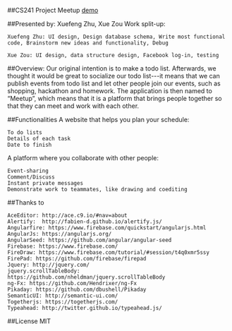 ##CS241 Project Meetup
[demo](http://web.engr.illinois.edu/~xzhu15/meetup/#/)

##Presented by: Xuefeng Zhu, Xue Zou
Work split-up: 

    Xuefeng Zhu: UI design, Design database schema, Write most functional code, Brainstorm new ideas and functionality, Debug 
	
	Xue Zou: UI design, data structure design, Facebook log-in, testing

##Overview:
Our original intention is to make a todo list. Afterwards, we thought it would be great to socialize our todo list---it means that we can publish events from todo list and let other people join our events, such as shopping, hackathon and homework. The application is then named to “Meetup”, which means that it is a platform that brings people together so that they can meet and work with each other.

##Functionalities 
A website that helps you plan your schedule: 

	To do lists
	Details of each task
	Date to finish

A platform where you collaborate with other people:

	Event-sharing
	Comment/Discuss
	Instant private messages
	Demonstrate work to teammates, like drawing and coediting 

##Thanks to 

	AceEditor: http://ace.c9.io/#nav=about
	Alertify:  http://fabien-d.github.io/alertify.js/
	Angularfire: https://www.firebase.com/quickstart/angularjs.html
	AngularJs: https://angularjs.org/
	AngularSeed: https://github.com/angular/angular-seed
	Firebase: https://www.firebase.com/
	FireDraw: https://www.firebase.com/tutorial/#session/t4q0xmr5ssy 
	FirePad: https://github.com/firebase/firepad
	Jquery: http://jquery.com/
	jquery.scrollTableBody: https://github.com/nheldman/jquery.scrollTableBody
	ng-Fx: https://github.com/Hendrixer/ng-Fx
	Pikaday: https://github.com/dbushell/Pikaday
	SemanticUI: http://semantic-ui.com/
	Togetherjs: https://togetherjs.com/
	Typeahead: http://twitter.github.io/typeahead.js/

##License 
MIT

